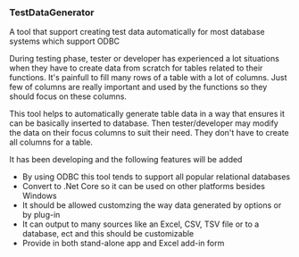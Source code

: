 ### TestDataGenerator
A tool that support creating test data automatically for most database systems which support ODBC

During testing phase, tester or developer has experienced a lot situations when they have to create data from scratch for tables related to their functions. 
It's painfull to fill many rows of a table with a lot of columns. Just few of columns are really important and used by the functions so they should focus on these columns.

This tool helps to automatically generate table data in a way that ensures it can be basically inserted to database. 
Then tester/developer may modify the data on their focus columns to suit their need. 
They don't have to create all columns for a table.

It has been developing and the following features will be added
 - By using ODBC this tool tends to support all popular relational databases
 - Convert to .Net Core so it can be used on other platforms besides Windows
 - It should be allowed customzing the way data generated by options or by plug-in
 - It can output to many sources like an Excel, CSV, TSV file or to a database, ect and this should be customizable
 - Provide in both stand-alone app and Excel add-in form
